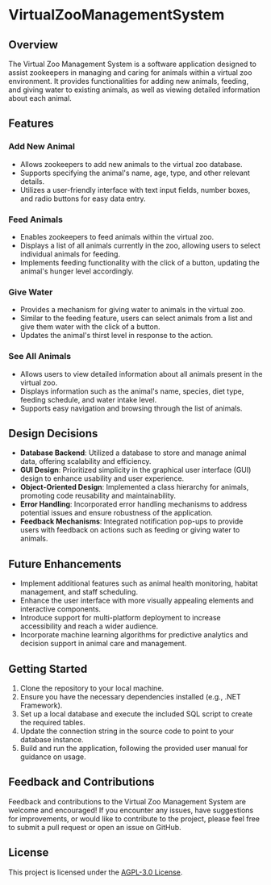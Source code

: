 # VirtualZooManagementSystem

## Overview

The Virtual Zoo Management System is a software application designed to assist zookeepers in managing and caring for animals within a virtual zoo environment. It provides functionalities for adding new animals, feeding, and giving water to existing animals, as well as viewing detailed information about each animal.

## Features

### Add New Animal
- Allows zookeepers to add new animals to the virtual zoo database.
- Supports specifying the animal's name, age, type, and other relevant details.
- Utilizes a user-friendly interface with text input fields, number boxes, and radio buttons for easy data entry.

### Feed Animals
- Enables zookeepers to feed animals within the virtual zoo.
- Displays a list of all animals currently in the zoo, allowing users to select individual animals for feeding.
- Implements feeding functionality with the click of a button, updating the animal's hunger level accordingly.

### Give Water
- Provides a mechanism for giving water to animals in the virtual zoo.
- Similar to the feeding feature, users can select animals from a list and give them water with the click of a button.
- Updates the animal's thirst level in response to the action.

### See All Animals
- Allows users to view detailed information about all animals present in the virtual zoo.
- Displays information such as the animal's name, species, diet type, feeding schedule, and water intake level.
- Supports easy navigation and browsing through the list of animals.

## Design Decisions

- **Database Backend**: Utilized a database to store and manage animal data, offering scalability and efficiency.
- **GUI Design**: Prioritized simplicity in the graphical user interface (GUI) design to enhance usability and user experience.
- **Object-Oriented Design**: Implemented a class hierarchy for animals, promoting code reusability and maintainability.
- **Error Handling**: Incorporated error handling mechanisms to address potential issues and ensure robustness of the application.
- **Feedback Mechanisms**: Integrated notification pop-ups to provide users with feedback on actions such as feeding or giving water to animals.

## Future Enhancements

- Implement additional features such as animal health monitoring, habitat management, and staff scheduling.
- Enhance the user interface with more visually appealing elements and interactive components.
- Introduce support for multi-platform deployment to increase accessibility and reach a wider audience.
- Incorporate machine learning algorithms for predictive analytics and decision support in animal care and management.

## Getting Started

1. Clone the repository to your local machine.
2. Ensure you have the necessary dependencies installed (e.g., .NET Framework).
3. Set up a local database and execute the included SQL script to create the required tables.
4. Update the connection string in the source code to point to your database instance.
5. Build and run the application, following the provided user manual for guidance on usage.

## Feedback and Contributions

Feedback and contributions to the Virtual Zoo Management System are welcome and encouraged! If you encounter any issues, have suggestions for improvements, or would like to contribute to the project, please feel free to submit a pull request or open an issue on GitHub.

## License

This project is licensed under the [AGPL-3.0 License](LICENSE).

